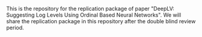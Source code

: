 This is the repository for the replication package of paper "DeepLV: Suggesting Log Levels Using Ordinal Based Neural Networks".
We will share the replication package in this repository after the double blind review period.
